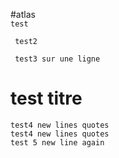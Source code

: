 #atlas  
``` test ```

```
 test2
```

`` 
   test3 sur une ligne
``

test titre
==

``` 
test4 new lines quotes
test4 new lines quotes
test 5 new line again
```
